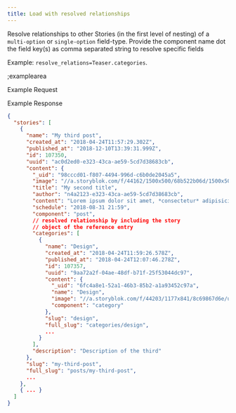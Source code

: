 ```yaml
---
title: Load with resolved relationships
---
```


Resolve relationships to other Stories (in the first level of nesting) of a `multi-option` or `single-option` field-type. Provide the component name dot the field key(s) as comma separated string to resolve specific fields

Example: `resolve_relations=Teaser.categories`.

;examplearea

Example Request

<RequestExample url="https://api.storyblok.com/v2/cdn/stories/?resolve_relations=categories&starts_with=posts/&token=ask9soUkv02QqbZgmZdeDAtt"></RequestExample>

Example Response

```json
{
  "stories": [
    {
      "name": "My third post",
      "created_at": "2018-04-24T11:57:29.302Z",
      "published_at": "2018-12-10T13:39:31.999Z",
      "id": 107350,
      "uuid": "ac0d2ed0-e323-43ca-ae59-5cd7d38683cb",
      "content": {
        "_uid": "98cccd01-f807-4494-996d-c6b0de2045a5",
        "image": "//a.storyblok.com/f/44162/1500x500/68b522b06d/1500x500.jpeg",
        "title": "My second title",
        "author": "n4a2123-e323-43ca-ae59-5cd7d38683cb",
        "content": "Lorem ipsum dolor sit amet, *consectetur* adipisicing elit, sed do eiusmod\ntempor incididunt ut **labore et dolore magna aliqua**.",
        "schedule": "2018-08-31 21:59",
        "component": "post",
        // resolved relationship by including the story 
        // object of the reference entry
        "categories": [
          {
            "name": "Design",
            "created_at": "2018-04-24T11:59:26.578Z",
            "published_at": "2018-04-24T12:07:46.278Z",
            "id": 107357,
            "uuid": "9aa72a2f-04ae-48df-b71f-25f53044dc97",
            "content": {
              "_uid": "6fc4a8e1-52a1-46b3-85b2-a1a93452c97a",
              "name": "Design",
              "image": "//a.storyblok.com/f/44203/1177x841/8c69867d6e/undraw_lighthouse2_1ebd.png",
              "component": "category"
            },
            "slug": "design",
            "full_slug": "categories/design",
            ...
          }
        ],
        "description": "Description of the third"
      },
      "slug": "my-third-post",
      "full_slug": "posts/my-third-post",
      ...
    },
    { ... }
  ]
}
```
